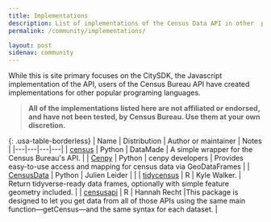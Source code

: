 ```yaml
---
title: Implementations
description: List of implementations of the Census Data API in other  programing languages.
permalink: /community/implementations/

layout: post
sidenav: community
---
```


While this is site primary focuses on the CitySDK, the Javascript implementation of the API, users of the Census Bureau API have created implementations for other popular programing languages.

> **All of the implementations listed here are not affiliated or endorsed, and have not been tested, by Census Bureau. Use them at your own discretion.**

{: .usa-table-borderless}
| Name  | Distribution | Author or maintainer | Notes |
|---|---|---|---|
| [census](https://github.com/datamade/census) | Python | DataMade |  A simple wrapper for the Census Bureau's API. |
| [Cenpy](http://cenpy-devs.github.io/cenpy/) | Python | cenpy developers | Provides easy-to-use access and mapping for census data via GeoDataFrames |
| [CensusData](https://jtleider.github.io/censusdata/) | Python | Julien Leider | |
| [tidycensus](https://walkerke.github.io/tidycensus/index.html) | R | Kyle Walker. | Return tidyverse-ready data frames, optionally with simple feature geometry included. |
| [censusapi](https://hrecht.github.io/censusapi/) | R | Hannah Recht |This package is designed to let you get data from all of those APIs using the same main function—getCensus—and the same syntax for each dataset. |

